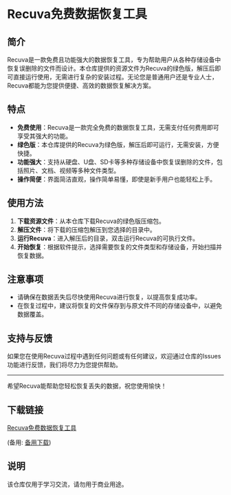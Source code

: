 # Recuva免费数据恢复工具

## 简介
Recuva是一款免费且功能强大的数据恢复工具，专为帮助用户从各种存储设备中恢复误删除的文件而设计。本仓库提供的资源文件为Recuva的绿色版，解压后即可直接运行使用，无需进行复杂的安装过程。无论您是普通用户还是专业人士，Recuva都能为您提供便捷、高效的数据恢复解决方案。

## 特点
- **免费使用**：Recuva是一款完全免费的数据恢复工具，无需支付任何费用即可享受其强大的功能。
- **绿色版**：本仓库提供的Recuva为绿色版，解压后即可运行，无需安装，方便快捷。
- **功能强大**：支持从硬盘、U盘、SD卡等多种存储设备中恢复误删除的文件，包括照片、文档、视频等多种文件类型。
- **操作简便**：界面简洁直观，操作简单易懂，即使是新手用户也能轻松上手。

## 使用方法
1. **下载资源文件**：从本仓库下载Recuva的绿色版压缩包。
2. **解压文件**：将下载的压缩包解压到您选择的目录中。
3. **运行Recuva**：进入解压后的目录，双击运行Recuva的可执行文件。
4. **开始恢复**：根据软件提示，选择需要恢复的文件类型和存储设备，开始扫描并恢复数据。

## 注意事项
- 请确保在数据丢失后尽快使用Recuva进行恢复，以提高恢复成功率。
- 在恢复过程中，建议将恢复的文件保存到与原文件不同的存储设备中，以避免数据覆盖。

## 支持与反馈
如果您在使用Recuva过程中遇到任何问题或有任何建议，欢迎通过仓库的Issues功能进行反馈，我们将尽力为您提供帮助。

---

希望Recuva能帮助您轻松恢复丢失的数据，祝您使用愉快！

## 下载链接
[Recuva免费数据恢复工具](https://pan.quark.cn/s/e1a7d1b47e7d) 

(备用: [备用下载](https://pan.baidu.com/s/15ATBPKKj7qkGcd1WNOF-VQ?pwd=1234))

## 说明

该仓库仅用于学习交流，请勿用于商业用途。
